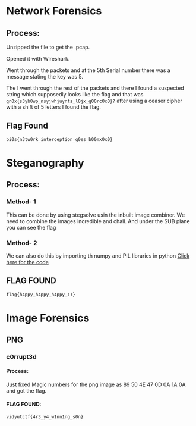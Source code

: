 # Network Forensics
## Process:
Unzipped the file to get the .pcap.

Opened it with Wireshark.

Went through the packets and at the 5th Serial number there was a message stating the key was 5.

The I went through the rest of the packets and there I found a suspected string which supposedly looks like the flag and that was `gn0x{s3yb0wp_nsyjwhjuynts_l0jx_g00rc0c0}?` after using a ceaser cipher with a shift of 5 letters I found the flag.

## Flag Found 
`bi0s{n3tw0rk_interception_g0es_b00mx0x0}`

# Steganography
## Process:
### Method- 1
This can be done by using stegsolve usin the inbuilt image combiner. We need to combine the images incredible and chall. And under the SUB plane you can see the flag
### Method- 2
We can also do this by importing th numpy and PIL libraries in python
[Click here for the code](https://github.com/koppakaajay/bi0s_recruitment/blob/main/c0mb1n3d.py)

## FLAG FOUND
`flag{h4ppy_h4ppy_h4ppy_:)}`  

# Image Forensics
## PNG
### c0rrupt3d
#### Process:
Just fixed Magic numbers for the png image as 89 50 4E 47 0D 0A 1A 0A and got the flag.
#### FLAG FOUND:
`vidyutctf{4r3_y4_w1nn1ng_s0n}`

